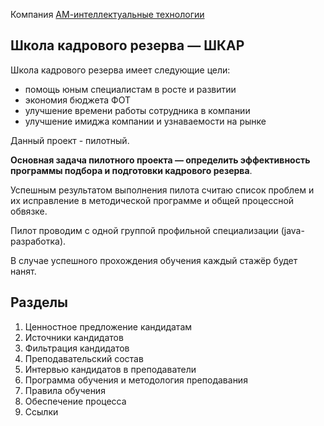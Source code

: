 Компания [АМ-интеллектуальные технологии](https://am-tech.io)

## Школа кадрового резерва — ШКАР

Школа кадрового резерва имеет следующие цели:
- помощь юным специалистам в росте и развитии
- экономия бюджета ФОТ
- улучшение времени работы сотрудника в компании
- улучшение имиджа компании и узнаваемости на рынке

Данный проект - пилотный.

**Основная задача пилотного проекта — определить эффективность программы подбора и подготовки кадрового резерва**.

Успешным результатом выполнения пилота считаю список проблем и их исправление в методической программе и общей процессной обвязке.

Пилот проводим с одной группой профильной специализации (java-разработка).

В случае успешного прохождения обучения каждый стажёр будет нанят.

## Разделы

1. Ценностное предложение кандидатам
2. Источники кандидатов
3. Фильтрация кандидатов
4. Преподавательский состав
5. Интервью кандидатов в преподаватели
6. Программа обучения и методология преподавания
7. Правила обучения
8. Обеспечение процесса
9. Ссылки
